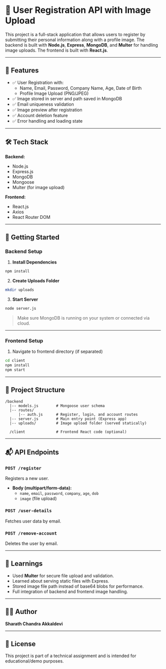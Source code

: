
# 🧾 User Registration API with Image Upload

This project is a full-stack application that allows users to register by submitting their personal information along with a profile image. The backend is built with **Node.js**, **Express**, **MongoDB**, and **Multer** for handling image uploads. The frontend is built with **React.js**.

---

## 📌 Features

- ✅ User Registration with:
  - Name, Email, Password, Company Name, Age, Date of Birth
  - Profile Image Upload (PNG/JPEG)
- ✅ Image stored in server and path saved in MongoDB
- ✅ Email uniqueness validation
- ✅ Image preview after registration
- ✅ Account deletion feature
- ✅ Error handling and loading state

---

## 🛠️ Tech Stack

**Backend:**
- Node.js
- Express.js
- MongoDB
- Mongoose
- Multer (for image upload)

**Frontend:**
- React.js
- Axios
- React Router DOM

---

## 🚀 Getting Started

### Backend Setup

1. **Install Dependencies**

```bash
npm install
```

2. **Create Uploads Folder**

```bash
mkdir uploads
```

3. **Start Server**

```bash
node server.js
```

> Make sure MongoDB is running on your system or connected via cloud.

---

### Frontend Setup

1. Navigate to frontend directory (if separated)

```bash
cd client
npm install
npm start
```

---

## 📂 Project Structure

```
/backend
  |-- models.js        # Mongoose user schema
  |-- routes/
      |-- auth.js      # Register, login, and account routes
  |-- server.js        # Main entry point (Express app)
  |-- uploads/         # Image upload folder (served statically)

  /client              # Frontend React code (optional)
```

---


## 📬 API Endpoints

### `POST /register`

Registers a new user.

- **Body (multipart/form-data):**
  - `name`, `email`, `password`, `company`, `age`, `dob`
  - `image` (file upload)

### `POST /user-details`

Fetches user data by email.

### `POST /remove-account`

Deletes the user by email.

---

## 🧠 Learnings

- Used **Multer** for secure file upload and validation.
- Learned about serving static files with Express.
- Stored image file path instead of base64 blobs for performance.
- Full integration of backend and frontend image handling.

---

## 🧑‍💻 Author

**Sharath Chandra Akkaldevi**

---

## 📝 License

This project is part of a technical assignment and is intended for educational/demo purposes.
